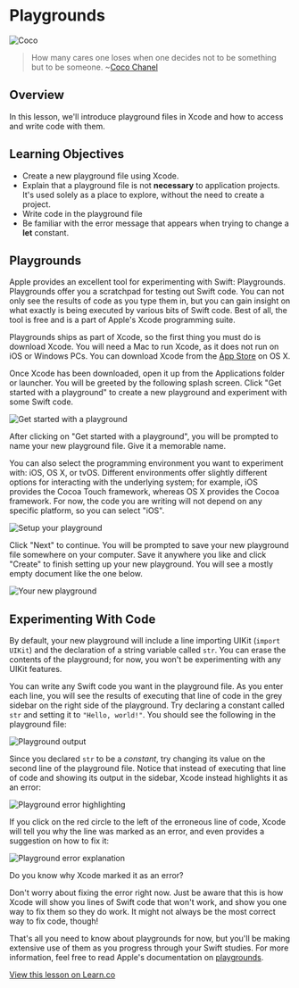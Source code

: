 # Playgrounds

![Coco](http://i.imgur.com/zSjSTbl.jpg?1)

> How many cares one loses when one decides not to be something but to be someone. ~[Coco Chanel](https://en.wikipedia.org/wiki/Coco_Chanel)

## Overview

In this lesson, we'll introduce playground files in Xcode and how to access and write code with them. 

## Learning Objectives

* Create a new playground file using Xcode.
* Explain that a playground file is not **necessary** to application projects. It's used solely as a place to explore, without the need to create a project.
* Write code in the playground file
* Be familiar with the error message that appears when trying to change a **let** constant.

## Playgrounds

Apple provides an excellent tool for experimenting with Swift: Playgrounds. Playgrounds offer you a scratchpad for testing out Swift code. You can not only see the results of code as you type them in, but you can gain insight on what exactly is being executed by various bits of Swift code. Best of all, the tool is free and is a part of Apple's Xcode programming suite.

Playgrounds ships as part of Xcode, so the first thing you must do is download Xcode. You will need a Mac to run Xcode, as it does not run on iOS or Windows PCs. You can download Xcode from the [App Store](https://itunes.apple.com/us/app/xcode/id497799835?mt=12) on OS X.

Once Xcode has been downloaded, open it up from the Applications folder or launcher. You will be greeted by the following splash screen. Click "Get started with a playground" to create a new playground and experiment with some Swift code.

![Get started with a playground](http://i.imgur.com/15kIM52.png)

After clicking on "Get started with a playground", you will be prompted to name your new playground file. Give it a memorable name.

You can also select the programming environment you want to experiment with: iOS, OS X, or tvOS. Different environments offer slightly different options for interacting with the underlying system; for example, iOS provides the Cocoa Touch framework, whereas OS X provides the Cocoa framework. For now, the code you are writing will not depend on any specific platform, so you can select "iOS".

![Setup your playground](http://i.imgur.com/5pzmYqa.png)

Click "Next" to continue. You will be prompted to save your new playground file somewhere on your computer. Save it anywhere you like and click "Create" to finish setting up your new playground. You will see a mostly empty document like the one below.

![Your new playground](http://i.imgur.com/8V20fzA.png)

## Experimenting With Code

By default, your new playground will include a line importing UIKit (`import UIKit`) and the declaration of a string variable called `str`. You can erase the contents of the playground; for now, you won't be experimenting with any UIKit features.

You can write any Swift code you want in the playground file. As you enter each line, you will see the results of executing that line of code in the grey sidebar on the right side of the playground. Try declaring a constant called `str` and setting it to `"Hello, world!"`. You should see the following in the playground file:

![Playground output](http://i.imgur.com/NpXXewU.png)

Since you declared `str` to be a _constant_, try changing its value on the second line of the playground file. Notice that instead of executing that line of code and showing its output in the sidebar, Xcode instead highlights it as an error:

![Playground error highlighting](http://i.imgur.com/ZtBLLgu.png)

If you click on the red circle to the left of the erroneous line of code, Xcode will tell you why the line was marked as an error, and even provides a suggestion on how to fix it:

![Playground error explanation](http://i.imgur.com/OMOKtzV.png)

Do you know why Xcode marked it as an error?

Don't worry about fixing the error right now. Just be aware that this is how Xcode will show you lines of Swift code that won't work, and show you one way to fix them so they do work. It might not always be the most correct way to fix code, though!

That's all you need to know about playgrounds for now, but you'll be making extensive use of them as you progress through your Swift studies. For more information, feel free to read Apple's documentation on [playgrounds](https://developer.apple.com/library/ios/recipes/Playground_Help/Chapters/CreateAndEdit.html#//apple_ref/doc/uid/TP40015166-CH36-SW1).

<a href='https://learn.co/lessons/PlayGrounds' data-visibility='hidden'>View this lesson on Learn.co</a>
